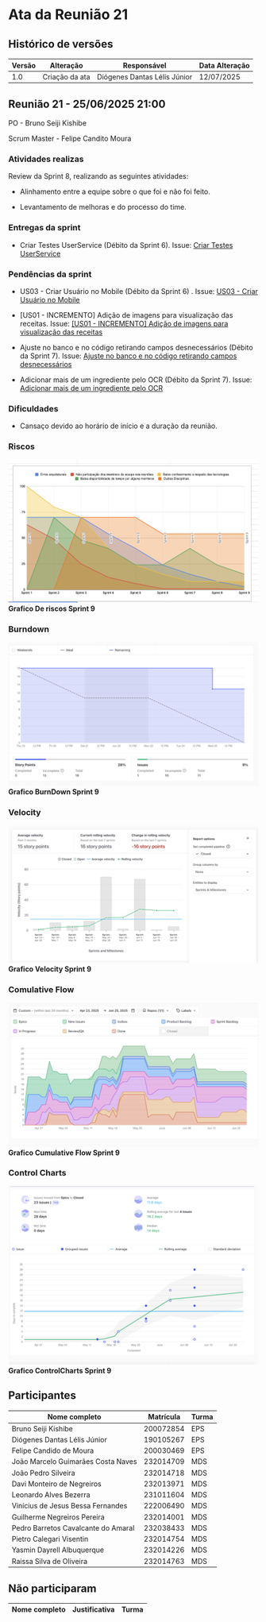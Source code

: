 # Ata da Reunião 21

## Histórico de versões

| Versão | Alteração       | Responsável         | Data Alteração |
|--------|-----------------|---------------------|----------------|
| 1.0    | Criação da ata  | Diógenes Dantas Lélis Júnior | 12/07/2025  |

## Reunião 21 - 25/06/2025 21:00

PO - Bruno Seiji Kishibe

Scrum Master - Felipe Candito Moura

### Atividades realizas

Review da Sprint 8, realizando as seguintes atividades:

- Alinhamento entre a equipe sobre o que foi e não foi feito.

- Levantamento de melhoras e do processo do time.

### Entregas da sprint

- Criar Testes UserService (Débito da Sprint 6). Issue: [Criar Testes UserService](https://app.zenhub.com/workspaces/2025-1time3ocr-67f593a6ef2d81000f2d84b4/issues/gh/fga-eps-mds/2025.1-sidechef-docs/75)

### Pendências da sprint

- US03 - Criar Usuário no Mobile (Débito da Sprint 6) . Issue: [US03 - Criar Usuário no Mobile](https://app.zenhub.com/workspaces/2025-1time3ocr-67f593a6ef2d81000f2d84b4/issues/gh/fga-eps-mds/2025.1-sidechef-docs/72)

- [US01 - INCREMENTO] Adição de imagens para visualização das receitas. Issue: [[US01 - INCREMENTO] Adição de imagens para visualização das receitas](https://app.zenhub.com/workspaces/2025-1time3ocr-67f593a6ef2d81000f2d84b4/issues/gh/fga-eps-mds/2025.1-sidechef-docs/78)

- Ajuste no banco e no código retirando campos desnecessários (Débito da Sprint 7). Issue: [Ajuste no banco e no código retirando campos desnecessários](https://app.zenhub.com/workspaces/2025-1time3ocr-67f593a6ef2d81000f2d84b4/issues/gh/fga-eps-mds/2025.1-sidechef-docs/81)

- Adicionar mais de um ingrediente pelo OCR (Débito da Sprint 7). Issue: [Adicionar mais de um ingrediente pelo OCR](https://app.zenhub.com/workspaces/2025-1time3ocr-67f593a6ef2d81000f2d84b4/issues/gh/fga-eps-mds/2025.1-sidechef-docs/82)

### Dificuldades

- Cansaço devido ao horário de início e a duração da reunião.


### Riscos

![GraficoRiscos](../../assets/sprint9/GraficoRiscoSprint9.png)
**Grafico De riscos Sprint 9**

### Burndown

![GraficoBurndown](../../assets/sprint9/BurndownGraficoSprint9.png)
**Grafico BurnDown Sprint 9**

### Velocity

![GraficoVelocity](../../assets/sprint9/VelocitySprint9.png)
**Grafico Velocity Sprint 9**

### Comulative Flow

![CumulativeFlow](../../assets/sprint9/CumulativeFlowSprint9.png)
**Grafico Cumulative Flow Sprint 9**

### Control Charts

![ControlCharts](../../assets/sprint9/ControlChartSprint9.png)
**Grafico ControlCharts Sprint 9**

## Participantes

| Nome completo                                 | Matrícula   | Turma |
|-----------------------------------------------|-------------|-------|
| Bruno Seiji Kishibe                           | 200072854   | EPS   |
| Diógenes Dantas Lélis Júnior                  | 190105267   | EPS   |
| Felipe Candido de Moura                       | 200030469   | EPS   |
| João Marcelo Guimarães Costa Naves            | 232014709   | MDS   |
| João Pedro Silveira                           | 232014718   | MDS   |
| Davi Monteiro de Negreiros                    | 232013971   | MDS   |
| Leonardo Alves Bezerra                        | 231011604   | MDS   | 
| Vinícius de Jesus Bessa Fernandes             | 222006490   | MDS   | 
| Guilherme Negreiros Pereira                   | 232014001   | MDS   |
| Pedro Barretos Cavalcante do Amaral           | 232038433   | MDS   |
| Pietro Calegari Visentin                      | 232014754   | MDS   |
| Yasmin Dayrell Albuquerque                    | 232014226   | MDS   |
| Raissa Silva de Oliveira                      | 232014763   | MDS   |


## Não participaram

| Nome completo                                 | Justificativa                                        | Turma |
|-----------------------------------------------|------------------------------------------------------|-------|






